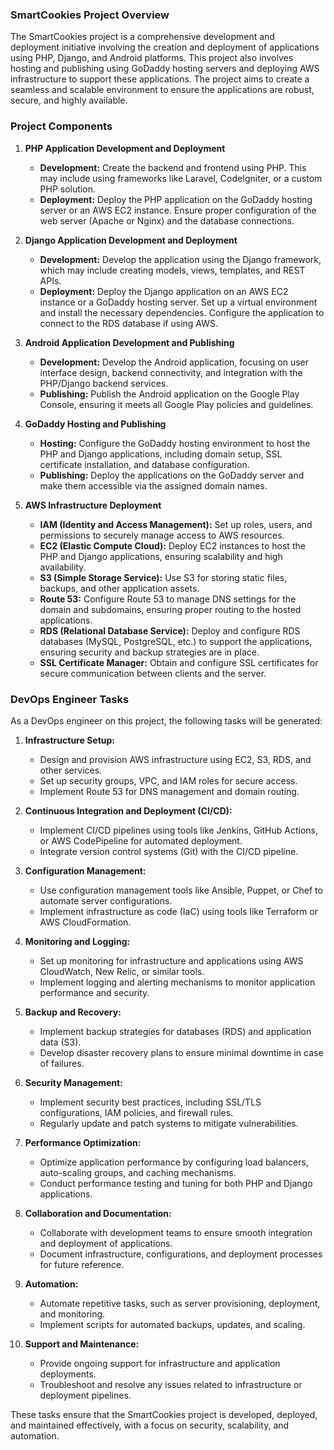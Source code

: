 ### SmartCookies Project Overview

The SmartCookies project is a comprehensive development and deployment initiative involving the creation and deployment of applications using PHP, Django, and Android platforms. This project also involves hosting and publishing using GoDaddy hosting servers and deploying AWS infrastructure to support these applications. The project aims to create a seamless and scalable environment to ensure the applications are robust, secure, and highly available.

### Project Components

1. **PHP Application Development and Deployment**
   - **Development:** Create the backend and frontend using PHP. This may include using frameworks like Laravel, CodeIgniter, or a custom PHP solution.
   - **Deployment:** Deploy the PHP application on the GoDaddy hosting server or an AWS EC2 instance. Ensure proper configuration of the web server (Apache or Nginx) and the database connections.
  
2. **Django Application Development and Deployment**
   - **Development:** Develop the application using the Django framework, which may include creating models, views, templates, and REST APIs.
   - **Deployment:** Deploy the Django application on an AWS EC2 instance or a GoDaddy hosting server. Set up a virtual environment and install the necessary dependencies. Configure the application to connect to the RDS database if using AWS.

3. **Android Application Development and Publishing**
   - **Development:** Develop the Android application, focusing on user interface design, backend connectivity, and integration with the PHP/Django backend services.
   - **Publishing:** Publish the Android application on the Google Play Console, ensuring it meets all Google Play policies and guidelines.

4. **GoDaddy Hosting and Publishing**
   - **Hosting:** Configure the GoDaddy hosting environment to host the PHP and Django applications, including domain setup, SSL certificate installation, and database configuration.
   - **Publishing:** Deploy the applications on the GoDaddy server and make them accessible via the assigned domain names.

5. **AWS Infrastructure Deployment**
   - **IAM (Identity and Access Management):** Set up roles, users, and permissions to securely manage access to AWS resources.
   - **EC2 (Elastic Compute Cloud):** Deploy EC2 instances to host the PHP and Django applications, ensuring scalability and high availability.
   - **S3 (Simple Storage Service):** Use S3 for storing static files, backups, and other application assets.
   - **Route 53:** Configure Route 53 to manage DNS settings for the domain and subdomains, ensuring proper routing to the hosted applications.
   - **RDS (Relational Database Service):** Deploy and configure RDS databases (MySQL, PostgreSQL, etc.) to support the applications, ensuring security and backup strategies are in place.
   - **SSL Certificate Manager:** Obtain and configure SSL certificates for secure communication between clients and the server.

### DevOps Engineer Tasks

As a DevOps engineer on this project, the following tasks will be generated:

1. **Infrastructure Setup:**
   - Design and provision AWS infrastructure using EC2, S3, RDS, and other services.
   - Set up security groups, VPC, and IAM roles for secure access.
   - Implement Route 53 for DNS management and domain routing.

2. **Continuous Integration and Deployment (CI/CD):**
   - Implement CI/CD pipelines using tools like Jenkins, GitHub Actions, or AWS CodePipeline for automated deployment.
   - Integrate version control systems (Git) with the CI/CD pipeline.

3. **Configuration Management:**
   - Use configuration management tools like Ansible, Puppet, or Chef to automate server configurations.
   - Implement infrastructure as code (IaC) using tools like Terraform or AWS CloudFormation.

4. **Monitoring and Logging:**
   - Set up monitoring for infrastructure and applications using AWS CloudWatch, New Relic, or similar tools.
   - Implement logging and alerting mechanisms to monitor application performance and security.

5. **Backup and Recovery:**
   - Implement backup strategies for databases (RDS) and application data (S3).
   - Develop disaster recovery plans to ensure minimal downtime in case of failures.

6. **Security Management:**
   - Implement security best practices, including SSL/TLS configurations, IAM policies, and firewall rules.
   - Regularly update and patch systems to mitigate vulnerabilities.

7. **Performance Optimization:**
   - Optimize application performance by configuring load balancers, auto-scaling groups, and caching mechanisms.
   - Conduct performance testing and tuning for both PHP and Django applications.

8. **Collaboration and Documentation:**
   - Collaborate with development teams to ensure smooth integration and deployment of applications.
   - Document infrastructure, configurations, and deployment processes for future reference.

9. **Automation:**
   - Automate repetitive tasks, such as server provisioning, deployment, and monitoring.
   - Implement scripts for automated backups, updates, and scaling.

10. **Support and Maintenance:**
    - Provide ongoing support for infrastructure and application deployments.
    - Troubleshoot and resolve any issues related to infrastructure or deployment pipelines.

These tasks ensure that the SmartCookies project is developed, deployed, and maintained effectively, with a focus on security, scalability, and automation.
